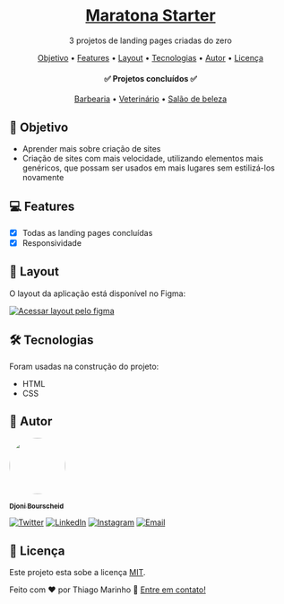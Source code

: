 <h1 align="center">
  <a href="https://djonibourscheid.github.io/maratona-starter/">Maratona Starter</a>
</h1>
<p align="center">3 projetos de landing pages criadas do zero</p>

<p align="center">
  <a href="#objetivo">Objetivo</a> •
  <a href="#features">Features</a> •
  <a href="#layout">Layout</a> •
  <a href="#tecnologias">Tecnologias</a> •
  <a href="#-autor">Autor</a> •
  <a href="#licença">Licença</a>
</p>

<h4 align="center">
	✅ Projetos concluídos ✅
</h4>

<p align="center">
  <a href="https://djonibourscheid.github.io/maratona-starter/barber-shop/" target="_blank">Barbearia</a> •
  <a href="https://djonibourscheid.github.io/maratona-starter/veterinary/" target="_blank">Veterinário</a> • 
  <a href="https://djonibourscheid.github.io/maratona-starter/beauty-salon/" target="_blank">Salão de beleza</a>
</p>


## :dart: Objetivo
- Aprender mais sobre criação de sites
- Criação de sites com mais velocidade, utilizando elementos mais genéricos, que possam ser usados em mais lugares sem estilizá-los novamente

## :computer: Features
- [x] Todas as landing pages concluídas
- [x] Responsividade

## :art: Layout
O layout da aplicação está disponível no Figma:

<a href="https://www.figma.com/file/3b1R74TPtvAqo0ymWYTSOh/Projeto-%E2%80%A2-Maratona-Starter?node-id=0%3A1">
  <img alt="Acessar layout pelo figma" src="https://img.shields.io/badge/Acessar%20Layout%20-Figma-%2304D361">
</a>

## 🛠 Tecnologias
Foram usadas na construção do projeto:
- HTML
- CSS

## :wave: **Autor**
<a href="https://github.com/djonibourscheid">
  <img style="border-radius: 50%" src="https://avatars.githubusercontent.com/u/62856037?v=4" width="100px">

  <sub><b>Djoni Bourscheid</b></sub>
</a>

[![Twitter](https://img.shields.io/badge/Twitter-informational?style=for-the-badge&logo=twitter&logoColor=white)](https://twitter.com/djonibourscheid)
[![LinkedIn](https://img.shields.io/badge/Linkedin-0A66C2?style=for-the-badge&logo=linkedin&logoColor=white)](https://www.linkedin.com/in/djonibourscheid/)
[![Instagram](https://img.shields.io/badge/Instagram-E4405F?style=for-the-badge&logo=instagram&logoColor=white)](https://www.instagram.com/djonibourscheid/)
[![Email](https://img.shields.io/badge/Gmail-D14836?style=for-the-badge&logo=gmail&logoColor=white)](mailto:djonibourscheid@gmail.com)


## :memo: Licença
Este projeto esta sobe a licença [MIT](./LICENSE).

Feito com :heart: por Thiago Marinho :wave: [Entre em contato!](https://www.linkedin.com/in/djonibourscheid/)
